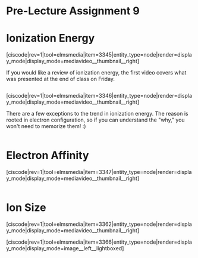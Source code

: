 # Pre-Lecture Assignment 9

<div style="float:right;margin:auto"><ebook-button title="Ionization Energies" link="https://genchem.science.psu.edu/04-2-ionization-energies"></ebook-button></div>

# Ionization Energy
[ciscode|rev=1|tool=elmsmedia|item=3345|entity_type=node|render=display_mode|display_mode=mediavideo__thumbnail__right]


If you would like a review of ionization energy, the first video covers what was presented at the end of class on Friday.  


<div class="spacer" style="display:block;overflow:hidden;width:100%;"></div>

[ciscode|rev=1|tool=elmsmedia|item=3346|entity_type=node|render=display_mode|display_mode=mediavideo__thumbnail__right]

There are a few exceptions to the trend in ionization energy.  The reason is rooted in electron configuration, so if you can understand the "why," you won't need to memorize them! :)


<div class="spacer" style="display:block;overflow:hidden;width:100%;"></div>


<div style="float:right;margin:auto"><ebook-button title="Electron Affinities" link="https://genchem.science.psu.edu/04-3-electron-affinities"></ebook-button></div>


# Electron Affinity


[ciscode|rev=1|tool=elmsmedia|item=3347|entity_type=node|render=display_mode|display_mode=mediavideo__thumbnail__right]

<div class="spacer" style="display:block;overflow:hidden;width:100%;"></div>


<div style="float:right;margin:auto"><ebook-button title="Ion Sizes" link="https://genchem.science.psu.edu/04-4-ion-sizes"></ebook-button></div>


# Ion Size

[ciscode|rev=1|tool=elmsmedia|item=3362|entity_type=node|render=display_mode|display_mode=mediavideo__thumbnail__right]

[ciscode|rev=1|tool=elmsmedia|item=3366|entity_type=node|render=display_mode|display_mode=image__left__lightboxed]

